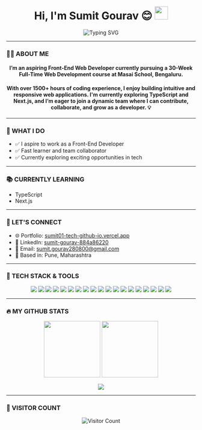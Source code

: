 <h1 align="center">Hi, I'm Sumit Gourav 😊 <img src="https://media.giphy.com/media/hvRJCLFzcasrR4ia7z/giphy.gif" width="35"></h1>

<div align="center">
  <img src="https://readme-typing-svg.demolab.com?font=Fira+Code&weight=800&pause=1000&color=00ffff&background=B3FFE500&center=true&random=false&width=435&lines=Front-end+Web+Developer+👨🏻‍💻;1500%2B+Hours+of+Coding+Experience+⚡" alt="Typing SVG" />
</div>

---

### 👨‍💻 ABOUT ME

<h4 align="center">
I’m an aspiring Front-End Web Developer currently pursuing a 30-Week Full-Time Web Development course at Masai School, Bengaluru.
</h4>

<h4 align="center">
With over 1500+ hours of coding experience, I enjoy building intuitive and responsive web applications. I'm currently exploring TypeScript and Next.js, and I’m eager to join a dynamic team where I can contribute, collaborate, and grow as a developer. 💡
</h4>

---

### 🚀 WHAT I DO

- ✅ I aspire to work as a Front-End Developer  
- ✅ Fast learner and team collaborator  
- ✅ Currently exploring exciting opportunities in tech  

---

### 📚 CURRENTLY LEARNING

- TypeScript  
- Next.js  

---

### 🤝 LET'S CONNECT

- 🌐 Portfolio: [sumit01-tech-github-io.vercel.app](https://sumit01-tech-github-io-8hb1.vercel.app/)  
- 💼 LinkedIn: [sumit-gourav-884a86220](https://www.linkedin.com/in/sumit-gourav-884a86220/)  
- 📧 Email: [sumit.gourav280800@gmail.com](mailto:sumit.gourav280800@gmail.com)  
- 📍 Based in: Pune, Maharashtra  

---

### 🧰 TECH STACK & TOOLS

<div align="center">
  
<img src="https://img.shields.io/badge/react-%2320232a.svg?style=for-the-badge&logo=react&logoColor=%2361DAFB"/>
<img src="https://img.shields.io/badge/redux-%23593d88.svg?style=for-the-badge&logo=redux&logoColor=white"/>
<img src="https://img.shields.io/badge/JavaScript-323330?style=for-the-badge&logo=javascript&logoColor=F7DF1E"/>
<img src="https://img.shields.io/badge/HTML5-E34F26?style=for-the-badge&logo=html5&logoColor=white"/>
<img src="https://img.shields.io/badge/CSS3-1572B6?style=for-the-badge&logo=css3&logoColor=white"/>
<img src="https://img.shields.io/badge/Chakra--UI-319795?style=for-the-badge&logo=chakra-ui&logoColor=white"/>
<img src="https://img.shields.io/badge/React_Router-CA4245?style=for-the-badge&logo=react-router&logoColor=white"/>
<img src="https://img.shields.io/badge/json-5E5C5C?style=for-the-badge&logo=json&logoColor=white"/>
<img src="https://img.shields.io/badge/java-%23ED8B00.svg?style=for-the-badge&logo=java&logoColor=white"/>
<img src="https://img.shields.io/badge/npm-CB3837?style=for-the-badge&logo=npm&logoColor=white"/>
<img src="https://img.shields.io/badge/VSCode-0078D4?style=for-the-badge&logo=visual%20studio%20code&logoColor=white"/>
<img src="https://img.shields.io/badge/Netlify-00C7B7?style=for-the-badge&logo=netlify&logoColor=white"/>
<img src="https://img.shields.io/badge/Vercel-000000?style=for-the-badge&logo=vercel&logoColor=white"/>
<img src="https://img.shields.io/badge/GitHub-100000?style=for-the-badge&logo=github&logoColor=white"/>
<img src="https://img.shields.io/badge/GIT-E44C30?style=for-the-badge&logo=git&logoColor=white"/>
<img src="https://img.shields.io/badge/prettier-1A2C34?style=for-the-badge&logo=prettier&logoColor=white"/>
<img src="https://img.shields.io/badge/Notion-000000?style=for-the-badge&logo=notion&logoColor=white"/>
<img src="https://img.shields.io/badge/replit-667881?style=for-the-badge&logo=replit&logoColor=white"/>
<img src="https://img.shields.io/badge/Codepen-000000?style=for-the-badge&logo=codepen&logoColor=white"/>

</div>

---

### 🔥 MY GITHUB STATS

<p align="center">
  <img src="https://github-readme-stats.vercel.app/api?username=Sumit01-tech&count_private=true&theme=light" height="150" />
  <img src="https://github-readme-activity-graph.vercel.app/graph?username=Sumit01-tech&theme=vue-dark&hide_border=true" height="150" />
</p>

<p align="center">
  <img src="https://github-readme-stats.vercel.app/api/top-langs/?username=Sumit01-tech&layout=compact&theme=light&hide_border=true" />
</p>

---

### 👀 VISITOR COUNT

<p align="center">
  <img src="https://profile-counter.glitch.me/{Sumit01-tech}/count.svg" alt="Visitor Count" />
</p>

